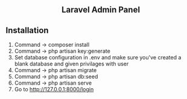 <h2 align="center">Laravel Admin Panel</h2>

## Installation

1. Command → composer install
2. Command → php artisan key:generate
3. Set database configuration in .env and make sure you've created a blank database and given privilages with user
4. Command → php artisan migrate
5. Command → php artisan db:seed
6. Command → php artisan serve
6. Go to http://127.0.0.1:8000/login
